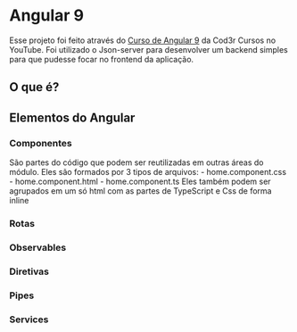 # Angular 9

Esse projeto foi feito através do [Curso de Angular 9](https://www.youtube.com/playlist?list=PLdPPE0hUkt0rPyAkdhHIIquKbwrGUkvw3) da Cod3r Cursos no YouTube. Foi utilizado o Json-server para desenvolver um backend simples para que pudesse focar no frontend da aplicação.

## O que é?



## Elementos do Angular

### Componentes

São partes do código que podem ser reutilizadas em outras áreas do módulo. Eles são formados por 3 tipos de arquivos:
    - home.component.css
    - home.component.html
    - home.component.ts
Eles também podem ser agrupados em um só html com as partes de TypeScript e Css de forma inline

### Rotas
### Observables
### Diretivas
### Pipes
### Services
